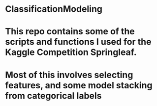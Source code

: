 # ClassificationModeling
# This repo contains some of the scripts and functions I used for the Kaggle Competition Springleaf.
# Most of this involves selecting features, and some model stacking from categorical labels
